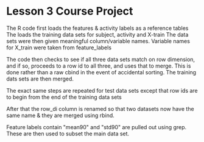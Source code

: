 # Lesson 3 Course Project

The R code first loads the features & activity labels as a reference tables
The loads the training data sets for subject, activity and X-train
The data sets were then given meaningful column/variable names. Variable names for X_train were taken from feature_labels

The code then checks to see if all three data sets match on row dimension, and if so, proceeds to a row id to all three, and uses that to merge. This is done rather than a raw cbind in the event of accidental sorting.
The training dats sets are then merged.

The exact same steps are repeated for test data sets except that row ids are to begin from the end of the training data sets

After that the row_di column is renamed so that two datasets now have the same name & they are merged using rbind.

Feature labels contain "mean90" and "std90" are pulled out using grep. These are then used to subset the main data set.
